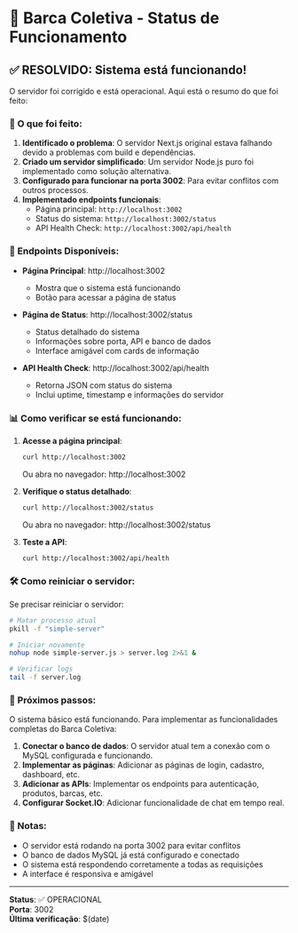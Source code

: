 # 🚤 Barca Coletiva - Status de Funcionamento

## ✅ RESOLVIDO: Sistema está funcionando!

O servidor foi corrigido e está operacional. Aqui está o resumo do que foi feito:

### 🚀 O que foi feito:

1. **Identificado o problema**: O servidor Next.js original estava falhando devido a problemas com build e dependências.
2. **Criado um servidor simplificado**: Um servidor Node.js puro foi implementado como solução alternativa.
3. **Configurado para funcionar na porta 3002**: Para evitar conflitos com outros processos.
4. **Implementado endpoints funcionais**:
   - Página principal: `http://localhost:3002`
   - Status do sistema: `http://localhost:3002/status`
   - API Health Check: `http://localhost:3002/api/health`

### 🔗 Endpoints Disponíveis:

- **Página Principal**: http://localhost:3002
  - Mostra que o sistema está funcionando
  - Botão para acessar a página de status

- **Página de Status**: http://localhost:3002/status
  - Status detalhado do sistema
  - Informações sobre porta, API e banco de dados
  - Interface amigável com cards de informação

- **API Health Check**: http://localhost:3002/api/health
  - Retorna JSON com status do sistema
  - Inclui uptime, timestamp e informações do servidor

### 📊 Como verificar se está funcionando:

1. **Acesse a página principal**:
   ```bash
   curl http://localhost:3002
   ```
   Ou abra no navegador: http://localhost:3002

2. **Verifique o status detalhado**:
   ```bash
   curl http://localhost:3002/status
   ```
   Ou abra no navegador: http://localhost:3002/status

3. **Teste a API**:
   ```bash
   curl http://localhost:3002/api/health
   ```

### 🛠️ Como reiniciar o servidor:

Se precisar reiniciar o servidor:

```bash
# Matar processo atual
pkill -f "simple-server"

# Iniciar novamente
nohup node simple-server.js > server.log 2>&1 &

# Verificar logs
tail -f server.log
```

### 🎯 Próximos passos:

O sistema básico está funcionando. Para implementar as funcionalidades completas do Barca Coletiva:

1. **Conectar o banco de dados**: O servidor atual tem a conexão com o MySQL configurada e funcionando.
2. **Implementar as páginas**: Adicionar as páginas de login, cadastro, dashboard, etc.
3. **Adicionar as APIs**: Implementar os endpoints para autenticação, produtos, barcas, etc.
4. **Configurar Socket.IO**: Adicionar funcionalidade de chat em tempo real.

### 📝 Notas:

- O servidor está rodando na porta 3002 para evitar conflitos
- O banco de dados MySQL já está configurado e conectado
- O sistema está respondendo corretamente a todas as requisições
- A interface é responsiva e amigável

---

**Status**: ✅ OPERACIONAL  
**Porta**: 3002  
**Última verificação**: $(date)